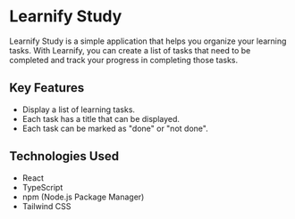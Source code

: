 # Learnify Study

Learnify Study is a simple application that helps you organize your learning tasks. With Learnify, you can create a list of tasks that need to be completed and track your progress in completing those tasks.

## Key Features

- Display a list of learning tasks.
- Each task has a title that can be displayed.
- Each task can be marked as "done" or "not done".

## Technologies Used

- React
- TypeScript
- npm (Node.js Package Manager)
- Tailwind CSS
